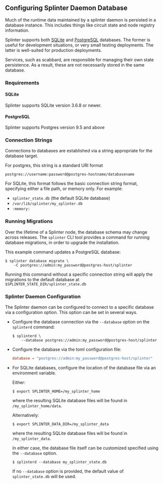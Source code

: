 ## Configuring Splinter Daemon Database

<!--
  Copyright 2018-2021 Cargill Incorporated
  Licensed under Creative Commons Attribution 4.0 International License
  https://creativecommons.org/licenses/by/4.0/
-->

Much of the runtime data maintained by a splinter daemon is persisted in a
database instance.  This includes things like circuit state and node registry
information.

Splinter supports both [SQLite](https://sqlite.org) and
[PostgreSQL](https://www.postgresql.org) databases. The former is useful for
development situations, or very small testing deployments. The latter is
well-suited for production deployments.

Services, such as scabbard, are responsible for managing their own state
persistence. As a result, these are not necessarily stored in the same database.

### Requirements

#### SQLite

Splinter supports SQLite version 3.6.8 or newer.

#### PostgreSQL

Splinter supports Postgres version 9.5 and above

### Connection Strings

Connections to databases are established via a string appropriate for the
database target.

For postgres, this string is a standard URI format

```
postgres://username:password@postgres-hostname/databasename
```

For SQLite, this format follows the basic connection string format, specifying
either a file path, or memory only. For example:

* `splinter_state.db` (the default SQLite database)
* `/var/lib/splinter/my_splinter.db`
* `:memory:`

### Running Migrations

Over the lifetime of a Splinter node, the database schema may change across
releases. The `splinter` CLI tool provides a command for running database
migrations, in order to upgrade the installation.

This example command updates a PostgreSQL database:

```
$ splinter database migrate \
    -C postgres://admin:my_password@postgres-host/splinter
```

Running this command without a specific connection string will apply the
migrations to the default database at `$SPLINTER_STATE_DIR/splinter_state.db`

### Splinter Daemon Configuration

The Splinter daemon can be configured to connect to a specific database via a
configuration option.  This option can be set in several ways.

* Configure the database connection via the `--database` option on the `splinterd`
  command:

  ```
  $ splinterd \
      --database postgres://admin:my_password@postgres-host/splinter
  ```

* Configure the database via the toml configuration file:

  ```toml
  database = "postgres://admin:my_password@postgres-host/splinter"
  ```

* For SQLite databases, configure the location of the database file via an
  environment variable.

  Either:

  ```
  $ export SPLINTER_HOME=/my_splinter_home
  ```

  where the resulting SQLite database files will be found in
  `/my_splinter_home/data`.

  Alternatively:

  ```
  $ export SPLINTER_DATA_DIR=/my_splinter_data
  ```

  where the resulting SQLite database files will be found in
  `/my_splinter_data`.

  In either case, the database file itself can be customized specified using the
  `--database` option.

  ```
  $ splinterd --database my_splinter_state.db
  ```

  If no `--database` option is provided, the default value of
  `splinter_state.db` will be used.
